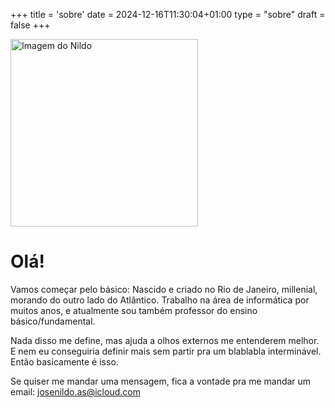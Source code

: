 +++
title = 'sobre'
date = 2024-12-16T11:30:04+01:00
type = "sobre"
draft = false
+++

<img src="/images/bio_josenildo_amorim.jpg" alt="Imagem do Nildo" width="300">

# Olá!

Vamos começar pelo básico: Nascido e criado no Rio de Janeiro, millenial, morando do outro lado do Atlântico. Trabalho na área de informática por muitos anos, e atualmente sou também professor do ensino básico/fundamental.

Nada disso me define, mas ajuda a olhos externos me entenderem melhor. E nem eu conseguiria definir mais sem partir pra um blablabla interminável. Então basicamente é isso.

Se quiser me mandar uma mensagem, fica a vontade pra me mandar um email: josenildo.as@icloud.com